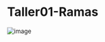 # Taller01-Ramas
![image](https://github.com/brauliorivas/Taller01-Ramas/assets/61257604/13dfc628-df1f-4ff0-9ee9-46856ec7e962)
